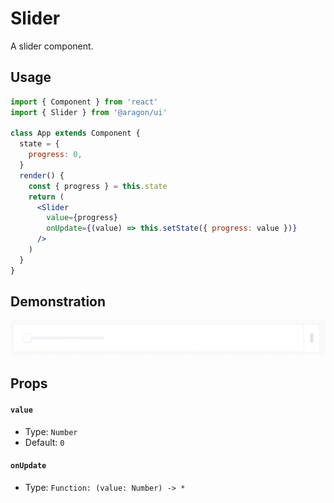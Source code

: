 # Slider

A slider component.

## Usage <a href="#usage" id="usage"></a>

```jsx
import { Component } from 'react'
import { Slider } from '@aragon/ui'

class App extends Component {
  state = {
    progress: 0,
  }
  render() {
    const { progress } = this.state
    return (
      <Slider
        value={progress}
        onUpdate={(value) => this.setState({ progress: value })}
      />
    )
  }
}
```

## Demonstration

![](<../../../../.gitbook/assets/Schermata 2022-06-25 alle 23.04.07.png>)

## Props <a href="#props" id="props"></a>

#### `value` <a href="#value" id="value"></a>

* Type: `Number`
* Default: `0`

#### `onUpdate` <a href="#onupdate" id="onupdate"></a>

* Type: `Function: (value: Number) -> *`
